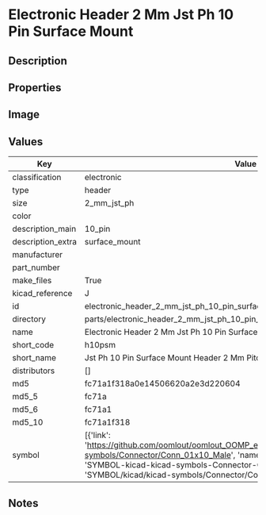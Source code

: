 # Electronic Header 2 Mm Jst Ph 10 Pin Surface Mount

## Description

## Properties


## Image


## Values

| Key | Value |
| --- | --- |
| classification | electronic |
| type | header |
| size | 2_mm_jst_ph |
| color |  |
| description_main | 10_pin |
| description_extra | surface_mount |
| manufacturer |  |
| part_number |  |
| make_files | True |
| kicad_reference | J |
| id | electronic_header_2_mm_jst_ph_10_pin_surface_mount |
| directory | parts/electronic_header_2_mm_jst_ph_10_pin_surface_mount |
| name | Electronic Header 2 Mm Jst Ph 10 Pin Surface Mount |
| short_code | h10psm |
| short_name | Jst Ph 10 Pin Surface Mount Header 2 Mm Pitch |
| distributors | [] |
| md5 | fc71a1f318a0e14506620a2e3d220604 |
| md5_5 | fc71a |
| md5_6 | fc71a1 |
| md5_10 | fc71a1f318 |
| symbol | [{'link': 'https://github.com/oomlout/oomlout_OOMP_eda_V2/tree/main/SYMBOL/kicad/kicad-symbols/Connector/Conn_01x10_Male', 'name': 'Connector : Conn_01x10_Male', 'id': 'SYMBOL-kicad-kicad-symbols-Connector-Conn_01x10_Male', 'directory': 'SYMBOL/kicad/kicad-symbols/Connector/Conn_01x10_Male/'}] |

## Notes


